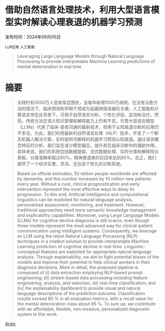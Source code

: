 # 借助自然语言处理技术，利用大型语言模型实时解读心理衰退的机器学习预测

发布时间：2024年09月05日

`LLM应用` `人工智能`

> Leveraging Large Language Models through Natural Language Processing to provide interpretable Machine Learning predictions of mental deterioration in real time

# 摘要

> 全球约有5000万人受痴呆症困扰，且每年新增1000万病例。在没有治愈方法的情况下，临床预测和早期干预成为延缓病情进展的关键。人工智能和计算语言学在此背景下，可用于自然语言分析、个性化评估、监测和治疗。然而，传统方法在语义知识管理和解释能力上仍有不足。尽管大型语言模型（LLMs）代表了临床-患者沟通的最新技术，但用于认知衰退诊断的应用仍不多见。为此，我们利用最新的自然语言处理（NLP）技术，开发了一个聊天机器人解决方案，实时提供可解释的机器学习预测认知衰退。通过语言概念特征的分析，我们旨在减少模型偏见，提升其在临床诊断中的辅助作用。具体来说，我们的系统包括数据提取、流式数据处理、实时分类和解释性仪表板，分类准确率超过80%，精神衰退类的召回率达到85%。总之，我们提供了一个经济实惠、灵活、无创且个性化的诊断系统。

> Based on official estimates, 50 million people worldwide are affected by dementia, and this number increases by 10 million new patients every year. Without a cure, clinical prognostication and early intervention represent the most effective ways to delay its progression. To this end, Artificial Intelligence and computational linguistics can be exploited for natural language analysis, personalized assessment, monitoring, and treatment. However, traditional approaches need more semantic knowledge management and explicability capabilities. Moreover, using Large Language Models (LLMs) for cognitive decline diagnosis is still scarce, even though these models represent the most advanced way for clinical-patient communication using intelligent systems. Consequently, we leverage an LLM using the latest Natural Language Processing (NLP) techniques in a chatbot solution to provide interpretable Machine Learning prediction of cognitive decline in real-time. Linguistic-conceptual features are exploited for appropriate natural language analysis. Through explainability, we aim to fight potential biases of the models and improve their potential to help clinical workers in their diagnosis decisions. More in detail, the proposed pipeline is composed of (i) data extraction employing NLP-based prompt engineering; (ii) stream-based data processing including feature engineering, analysis, and selection; (iii) real-time classification; and (iv) the explainability dashboard to provide visual and natural language descriptions of the prediction outcome. Classification results exceed 80 % in all evaluation metrics, with a recall value for the mental deterioration class about 85 %. To sum up, we contribute with an affordable, flexible, non-invasive, personalized diagnostic system to this work.

[Arxiv](https://arxiv.org/abs/2409.03375)